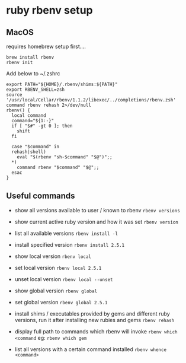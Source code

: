 # ruby rbenv setup

## MacOS

requires homebrew setup first....

```
brew install rbenv 
rbenv init
```

Add below to ~/.zshrc
```
export PATH="${HOME}/.rbenv/shims:${PATH}"
export RBENV_SHELL=zsh
source '/usr/local/Cellar/rbenv/1.1.2/libexec/../completions/rbenv.zsh'
command rbenv rehash 2>/dev/null
rbenv() {
  local command
  command="${1:-}"
  if [ "$#" -gt 0 ]; then
    shift
  fi

  case "$command" in
  rehash|shell)
    eval "$(rbenv "sh-$command" "$@")";;
  *)
    command rbenv "$command" "$@";;
  esac
}
```
## Useful commands

- show all versions available to user / known to rbenv
`rbenv versions`

- show current active ruby version and how it was set
`rbenv version`

- list all available versions
`rbenv install -l`

- install specified version
`rbenv install 2.5.1`

- show local version
`rbenv local`

- set local version
`rbenv local 2.5.1`

- unset local version 
`rbenv local --unset`

- show global version
`rbenv global`

- set global version
`rbenv global 2.5.1`

- install shims / executables provided by gems and different ruby versions, run it after installing new rubies and gems
`rbenv rehash`

- display full path to commands which rbenv will invoke
`rbenv which <command`
eg:
`rbenv which gem`

- list all versions with a certain command installed
`rbenv whence <command>`
